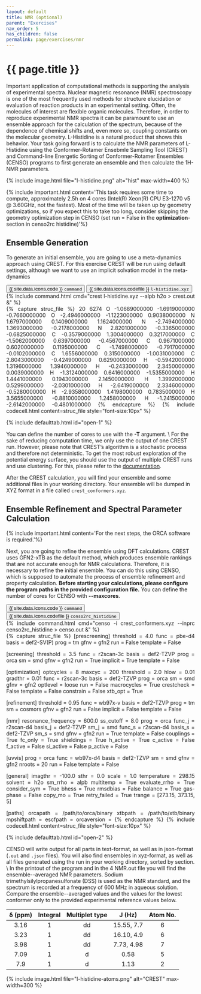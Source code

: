 ```yaml
---
layout: default
title: NMR (optional)
parent: "Exercises"
nav_order: 5
has_children: false
permalink: page/exercises/nmr
---
```


# {{ page.title }}

Important application of computational methods is supporting the analysis of experimental spectra. Nuclear magnetic resonance (NMR) spectroscopy is one of the most frequently used methods for structure elucidation or evaluation of reaction products in an experimental setting. Often, the molecules of interest are flexible organic molecules. Therefore, in order to reproduce experimental NMR spectra it can be paramount to use an ensemble approach for the calculation of the spectrum, because of the dependence of chemical shifts and, even more so, coupling constants on the molecular geometry. L-Histidine is a natural product that shows this behavior. Your task going forward is to
calculate the NMR parameters of L-Histidine using the Conformer-Rotamer Ensebmle Sampling Tool (CREST) and Command-line Energetic Sorting of Conformer-Rotamer Ensembles (CENSO) programs to first generate an ensemble and then calculate the 1H-NMR parameters.


{% include image.html file="l-histidine.png" alt="hist" max-width=400 %}

{% include important.html content='This task requires some time to compute, approximately 2.5h on 4 cores (Intel(R) Xeon(R) CPU E3-1270 v5 @ 3.60GHz, not the fastest). Most of the time will be taken up by geometry optimizations, so if you expect this to take too long, consider skipping the geometry optimization step in CENSO (set run = False in the **optimization**-section in censo2rc histidine)'%}

## Ensemble Generation

To generate an initial ensemble, you are going to use a meta-dynamics approach using CREST. For this exercise CREST will be run using default settings, although we want to use an implicit solvation model in the meta-dynamics

 <!-- Tab links -->
<div class="tab card">
  <button class="tablinks tab-id-1" onclick="openTabId(event, 'tab-1-1', 'tab-id-1')" id="open-1">{{ site.data.icons.code }} <code>command</code></button>
  <button class="tablinks tab-id-1" onclick="openTabId(event, 'tab-1-2', 'tab-id-1')">{{ site.data.icons.codefile }} <code>l-histidine.xyz</code></button>
</div>
<!-- Tab content -->
<div id="tab-1-1" class="tabcontent tab-id-1" style="text-align:justify">
{% include command.html cmd="crest l-histidine.xyz <span class='nt'>--alpb</span> h2o > crest.out &" %}
</div>
<div id="tab-1-2" class="tabcontent tab-id-1" style="text-align:justify">
{% capture struc_file %}
20
6274
O     -1.0689000000   -1.6919000000   -0.7660000000
O     -2.4946000000   -1.1223000000    0.9038000000
N      1.6797000000    0.1409000000    1.1624000000
N     -2.7494000000    1.3693000000   -0.2178000000
N      2.8201000000   -0.3365000000   -0.6825000000
C     -0.3579000000    1.3004000000    0.3217000000
C     -1.5062000000    0.6397000000   -0.4567000000
C      0.9671000000    0.6020000000    0.1195000000
C     -1.7498000000   -0.7917000000   -0.0102000000
C      1.6556000000    0.3150000000   -1.0031000000
C      2.8043000000   -0.4249000000    0.6290000000
H     -0.5942000000    1.3196000000    1.3946000000
H     -0.2433000000    2.3450000000    0.0039000000
H     -1.3124000000    0.6416000000   -1.5355000000
H      1.4441000000    0.1943000000    2.1450000000
H      1.3992000000    0.5299000000   -2.0301000000
H     -2.6419000000    2.3346000000   -0.5280000000
H     -2.9358000000    1.4198000000    0.7835000000
H      3.5655000000   -0.8810000000    1.2458000000
H     -1.2415000000   -2.6142000000   -0.4801000000
{% endcapture %}
{% include codecell.html content=struc_file style="font-size:10px" %}
</div>

{% include defaulttab.html id="open-1" %}

You can define the number of cores to use with the **-T** argument. \\
For the sake of reducing computation time, we only use the output of one CREST run. However, please note that CREST’s algorithm is a stochastic process and therefore not deterministic. To get the most robust exploration of the potential energy surface, you should use the output of multiple CREST runs and use clustering. For this, please refer to the [documentation](https://crest-lab.github.io/crest-docs/).

After the CREST calculation, you will find your ensemble and some additional files in your working directory. Your ensemble will be dumped in XYZ format in a file called `crest_conformers.xyz`.

##  Ensemble Refinement and Spectral Parameter Calculation
{% include important.html content='For the next steps, the ORCA software is required.'%}

Next, you are going to refine the ensemble using DFT calculations.
CREST uses GFN2-xTB as the default method, which produces ensemble rankings that are not accurate enough for NMR calculations.
Therefore, it is necessary to refine the initial ensemble.
You can do this using CENSO, which is supposed to automate the process of ensemble refinement and property calculation.
**Before starting your calculations, please configure the program paths in the provided configuration file.**
You can define the number of cores for CENSO with **--maxcores**.

 <!-- Tab links -->
<div class="tab card">
  <button class="tablinks tab-id-2" onclick="openTabId(event, 'tab-2-1', 'tab-id-2')" id="open-2">{{ site.data.icons.code }} <code>command</code></button>
  <button class="tablinks tab-id-2" onclick="openTabId(event, 'tab-2-2', 'tab-id-2')">{{ site.data.icons.codefile }} <code>conso2rc_histidine</code></button>
</div>
<!-- Tab content -->
<div id="tab-2-1" class="tabcontent tab-id-2" style="text-align:justify">
{% include command.html cmd="censo  <span class='nt'>-i</span> crest_conformers.xyz <span class='nt'>--inprc</span> censo2rc_histidine > censo.out &" %}
    </div>
<div id="tab-2-2" class="tabcontent tab-id-2" style="text-align:justify">
{% capture struc_file %}
[prescreening]
threshold = 4.0
func = pbe-d4
basis = def2-SV(P)
prog = tm
gfnv = gfn2
run = False
template = False

[screening]
threshold = 3.5
func = r2scan-3c
basis = def2-TZVP
prog = orca
sm = smd
gfnv = gfn2
run = True
implicit = True
template = False

[optimization]
optcycles = 8
maxcyc = 200
threshold = 2.0
hlow = 0.01
gradthr = 0.01
func = r2scan-3c
basis = def2-TZVP
prog = orca
sm = smd
gfnv = gfn2
optlevel = loose
run = False
macrocycles = True
crestcheck = False
template = False
constrain = False
xtb_opt = True

[refinement]
threshold = 0.95
func = wb97x-v
basis = def2-TZVP
prog = tm
sm = cosmors
gfnv = gfn2
run = False
implicit = False
template = False

[nmr]
resonance_frequency = 600.0
ss_cutoff = 8.0
prog = orca
func_j = r2scan-d4
basis_j = def2-TZVP
sm_j = smd
func_s = r2scan-d4
basis_s = def2-TZVP
sm_s = smd
gfnv = gfn2
run = True
template = False
couplings = True
fc_only = True
shieldings = True
h_active = True
c_active = False
f_active = False
si_active = False
p_active = False

[uvvis]
prog = orca
func = wb97x-d4
basis = def2-TZVP
sm = smd
gfnv = gfn2
nroots = 20
run = False
template = False

[general]
imagthr = -100.0
sthr = 0.0
scale = 1.0
temperature = 298.15
solvent = h2o
sm_rrho = alpb
multitemp = True
evaluate_rrho = True
consider_sym = True
bhess = True
rmsdbias = False
balance = True
gas-phase = False
copy_mo = True
retry_failed = True
trange = [273.15, 373.15, 5]

[paths]
orcapath = /path/to/orca/binary
xtbpath = /path/to/xtb/binary
mpshiftpath = 
escfpath = 
orcaversion = 
{% endcapture %}
{% include codecell.html content=struc_file style="font-size:10px" %}
</div>

{% include defaulttab.html id="open-2" %}

CENSO will write output for all parts in text-format, as well as in json-format (`.out` and `.json` files). 
You will also find ensembles in xyz-format, as well as all files generated using the run in your working directory, sorted by section.
\\
In the printout of the program and in the 4 NMR.out file you will find the ensemble--averaged NMR parameters.
Sodium trimethylsilylpropanesulfonate (DSS) is used as the NMR standard, and the spectrum is recorded at a frequency of 600 MHz in aqueous solution.
Compare the ensemble--averaged values and the values for the lowest conformer only to the provided experimental reference values below.

| δ (ppm) | Integral | Multiplet type | J (Hz) | Atom No. |
| :---:   | :---:    | :---:          | :---:  | :---:    |
| 3.16    | 1        | dd             | 15.55, 7.7 | 6    |
| 3.23    | 1        | dd             | 16.10, 4.9 | 6    |
| 3.98    | 1        | dd             | 7.73, 4.98 | 7    |
| 7.09    | 1        | d              | 0.58       | 5    |
| 7.9     | 1        | d              | 1.13       | 2    |

{% include image.html file="l-histidine-atoms.png" alt="CREST" max-width=300 %}
